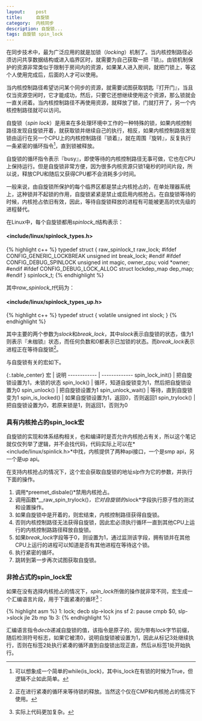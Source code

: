 ```yaml
---
layout:    post
title:     自旋锁
category:  内核同步
description: 自旋锁...
tags: 自旋锁 spin_lock
---
```

在同步技术中，最为广泛应用的就是加锁（*locking*）机制了。当内核控制路径必须访问共享数据结构或进入临界区时，就需要为自己获取一把『锁』。由锁机制保护的资源非常类似于限制于房间内的资源，如果某人进入房间，就把门锁上，等这个人使用完成后，后面的人才可以使用。

当内核控制路径希望访问某个同步的资源，就需要试图获取钥匙『打开门』，当且仅当资源空闲时，它才能成功，然后，只要它还想继续使用这个资源，那么锁就会一直关闭着。当内核控制路径不再使用资源，就释放了锁，门就打开了，另一个内核控制路径就可以访问。

自旋锁（*spin lock*）是用来在多处理环境中工作的一种特殊的锁，如果内核控制路径发现自旋锁开着，就获取锁并继续自己的执行，相反，如果内核控制路径发现锁由运行在另一个CPU上的内核控制路径『锁着』，就在周围『旋转』，反复执行一条紧密的循环指令[^1]，直到锁被释放。

[^1]: 可以想象成一个简单的while(is_lock)，其中is_lock在有锁的时候为True，但逻辑不止如此简单。

自旋锁的循环指令表示『busy』，即使等待的内核控制路径无事可做，它也在CPU上保持运行。但是自旋锁非常方便，因为很多内核资源只锁1毫秒的时间片段，所以说，释放CPU和随后又获得CPU都不会消耗多少时间。

一般来说，由自旋锁所保护的每个临界区都是禁止内核抢占的，在单处理器系统上，这种锁并不起锁的作用，自旋锁紧紧是禁止或启用内核抢占。在自旋锁等待的时候，内核抢占依旧有效，因此，等待自旋锁释放的进程有可能被更高的优先级的进程替代。

在Linux中，每个自旋锁都用*spinlock_t*结构表示：

#### <include/linux/spinlock_types.h> ####

{% highlight c++ %}
typedef struct {
    raw_spinlock_t raw_lock;
#ifdef CONFIG_GENERIC_LOCKBREAK
    unsigned int break_lock;
#endif
#ifdef CONFIG_DEBUG_SPINLOCK
    unsigned int magic, owner_cpu;
    void *owner;
#endif
#ifdef CONFIG_DEBUG_LOCK_ALLOC
    struct lockdep_map dep_map;
#endif
} spinlock_t;
{% endhighlight %}

其中*raw_spinlock_t*代码为：

#### <include/linux/spinlock_types_up.h> ####

{% highlight c++ %}
typedef struct {
    volatile unsigned int slock;
}
{% endhighlight %}

其中主要的两个参数为*slock*和*break_lock*，其中*slock*表示自旋锁的状态，值为1则表示『未枷锁』状态，而任何负数和0都表示已加锁的状态。而*break_lock*表示进程正在等待自旋锁[^2]。

[^2]: 正在进行紧凑的循环来等待锁的释放。当然这个仅在CMP和内核抢占的情况下使用。

与自旋锁有关的宏如下。

{:.table_center}
宏                    | 说明
------------          | -------------
spin_lock\_init()     | 把自旋锁设置为1，未锁的状态
spin_lock()           | 循环，知道自旋锁变为1，然后把自旋锁设置为0
spin_unlock()         | 把自旋锁设置为1
spin_unlock\_wait()   | 等待，直到自旋锁变为1
spin_is\_locked()     | 如果自旋锁设置为1，返回0，否则返回1
spin_trylock()        | 把自旋锁设置为0，若原来锁是1，则返回1，否则为0

### 具有内核抢占的spin_lock宏 ###

自旋锁的实现和体系结构相关，也和编译时是否允许内核抢占有关，所以这个笔记就仅仅列举了逻辑，并不会找代码，代码实际上可以在*<include/linux/spinlick.h>*中找，内核提供了两种api接口，一个是smp api，另一个是up api。

在支持内核抢占的情况下，这个宏会获取自旋锁的地址*slp*作为它的参数，并执行下面的操作。

1. 调用*preemet_disbale()*禁用内核抢占。
2. 调用函数*__raw_spin_trylock()*，它对自旋锁的*slock*字段执行原子性的测试和设置操作。
3. 如果自旋锁中是开着的，则宏结束，内核控制路径获得自旋锁。
4. 否则内核控制路径无法获得自旋锁，因此宏必须执行循环一直到其他CPU上运行的内核控制路路径释放自旋锁。
5. 如果*break_lock*字段等于0，则设置为1，通过监测该字段，拥有锁并在其他CPU上运行的进程可以知道是否有其他进程在等待这个锁。
6. 执行紧密的循环。
7. 跳转到第一步再次试图获取自旋锁。

### 非抢占式的spin_lock宏 ###

如果在没有选择内核抢占的情况下，*spin_lock*所做的操作就非常不同，宏生成一个汇编语言片段，用于下面紧凑的循环[^3]：

{% highlight asm %}
1:  lock; decb slp->lock
    jns  sf
2:  pause
    cmpb $0, slp->slock
    jle 2b
    mp 1b
3:
{% endhighlight %}

汇编语言指令*decb*递减自旋锁的值，该指令是原子的，因为带有*lock*字节前缀，随后检测符号标志，如果它被清0，说明自旋锁被设置为1，因此从标记3处继续执行，否则在标签2处执行紧凑的循环直到自旋锁出现正直，然后从标签1处开始执行。

[^3]: 实际上代码更加复杂。
